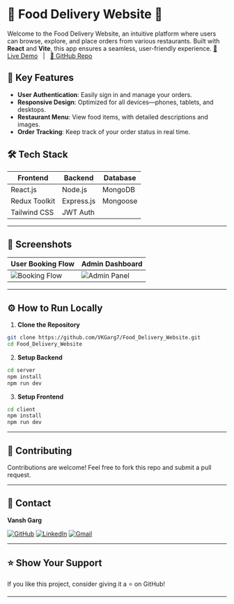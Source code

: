# 🍔 **Food Delivery Website** 🍕

Welcome to the Food Delivery Website, an intuitive platform where users can browse, explore, and place orders from various restaurants. Built with **React** and **Vite**, this app ensures a seamless, user-friendly experience.
[🚀 Live Demo](https://food-delivery-website-one-chi.vercel.app/)   | 
  [📂 GitHub Repo](https://github.com/VKGarg7/Food_Delivery_Website)

## 🌟 **Key Features**
- **User Authentication**: Easily sign in and manage your orders.
- **Responsive Design**: Optimized for all devices—phones, tablets, and desktops.
- **Restaurant Menu**: View food items, with detailed descriptions and images.
- **Order Tracking**: Keep track of your order status in real time.


## 🛠️ Tech Stack

| Frontend      | Backend    | Database |
| ------------- | ---------- | -------- |
| React.js      | Node.js    | MongoDB  |
| Redux Toolkit | Express.js | Mongoose |
| Tailwind CSS  | JWT Auth   |          |

---

## 📸 Screenshots

| User Booking Flow                                    | Admin Dashboard                                   |
| ---------------------------------------------------- | ------------------------------------------------- |
| ![Booking Flow](https://i.imgur.com/DemoBooking.png) | ![Admin Panel](https://i.imgur.com/DemoAdmin.png) |

---

## ⚙️ How to Run Locally

1. **Clone the Repository**

```bash
git clone https://github.com/VKGarg7/Food_Delivery_Website.git
cd Food_Delivery_Website
```

2. **Setup Backend**

```bash
cd server
npm install
npm run dev
```

3. **Setup Frontend**

```bash
cd client
npm install
npm run dev
```

---

## 🤝 Contributing

Contributions are welcome! Feel free to fork this repo and submit a pull request.

---

## 📧 Contact

**Vansh Garg**

[![GitHub](https://img.shields.io/badge/GitHub-100000?style=for-the-badge&logo=github&logoColor=white)](https://github.com/VKGarg7)
[![LinkedIn](https://img.shields.io/badge/LinkedIn-0A66C2?style=for-the-badge&logo=linkedin&logoColor=white)](https://www.linkedin.com/in/vansh-garg-bb5060202/)
[![Gmail](https://img.shields.io/badge/Email-D14836?style=for-the-badge&logo=gmail&logoColor=white)](mailto:14garg04@gmail.com)

---

## ⭐ Show Your Support

If you like this project, consider giving it a ⭐️ on GitHub!

---
